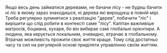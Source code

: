 Якщо весь день займатися деревами, не бачачи лісу - не будеш бачити ні ліс в якому зараз знаходишся, ні дерева які вирощуєш в повній мірі. Треба регулярно зупинятися з реалізацію "дерев", побачити "ліс" і вирішити що слід робити в контексті саме "лісу". Капітан важливіше матросів, боцмана, кухаря, бо він вибирає самі глобальні орієнтири. А людина, яка керується локальним, очевидно, втрачає в глобальному. Втрачає можливість прожити своє життя краще. Тому слід достатньо часу та сил на регулярній основі приділяти управлінню своїм життям.
